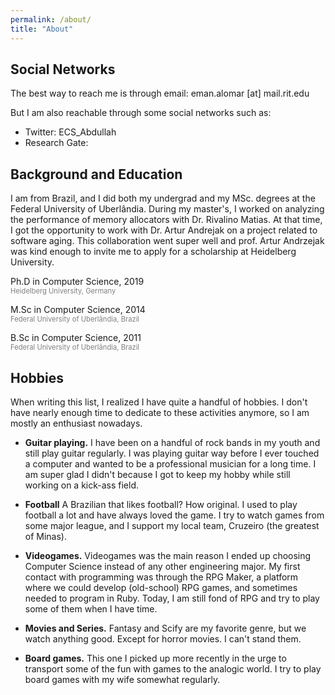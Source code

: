 ```yaml
---
permalink: /about/
title: "About"
---
```


## Social Networks

The best way to reach me is through email: eman.alomar [at] mail.rit.edu
  
But I am also reachable through some social networks such as:
- Twitter: ECS_Abdullah 
- Research Gate: 


## Background and Education

I am from Brazil, and I did both my undergrad and my MSc. degrees at the Federal University of Uberlândia. 
During my master's, I worked on analyzing the performance of memory allocators with Dr. Rivalino Matias. 
At that time, I got the opportunity to work with Dr. Artur Andrejak on a project related to software aging. 
This collaboration went super well and prof. Artur Andrzejak was kind enough to invite me to apply for a scholarship at Heidelberg University. 

<i class="fa fa-graduation-cap"></i> Ph.D in Computer Science, 2019
<br> <span style="color:gray; font-size:.8em;"> Heidelberg University, Germany </span>

<i class="fa fa-graduation-cap"></i> M.Sc in Computer Science, 2014
<br> <span style="color:gray; font-size:.8em;"> Federal University of Uberlândia, Brazil </span>

<i class="fa fa-graduation-cap"></i> B.Sc in Computer Science, 2011
<br> <span style="color:gray; font-size:.8em;"> Federal University of Uberlândia, Brazil </span>



## Hobbies

When writing this list, I realized I have quite a handful of hobbies. 
I don't have nearly enough time to dedicate to these activities anymore, so I am mostly an enthusiast nowadays. 

- **Guitar playing.** I have been on a handful of rock bands in my youth and still play guitar regularly. I was playing guitar way before I ever touched a computer and wanted to be a professional musician for a long time. I am super glad I didn't because I got to keep my hobby while still working on a kick-ass field. 

- **Football** A Brazilian that likes football? How original. I used to play football a lot and have always loved the game. I try to watch games from some major league, and I support my local team, Cruzeiro (the greatest of Minas).
  
- **Videogames.** Videogames was the main reason I ended up choosing Computer Science instead of any other engineering major. My first contact with programming was through the RPG Maker, a platform where we could develop (old-school) RPG games, and sometimes needed to program in Ruby. Today, I am still fond of RPG and try to play some of them when I have time.

- **Movies and Series.** Fantasy and Scify are my favorite genre, but we watch anything good. Except for horror movies. I can't stand them. 

- **Board games.** This one I picked up more recently in the urge to transport some of the fun with games to the analogic world. I try to play board games with my wife somewhat regularly. 